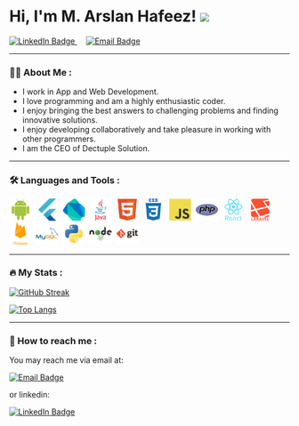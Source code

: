 
<h1>
  Hi, I'm M. Arslan Hafeez! 
  <img src="https://media.giphy.com/media/hvRJCLFzcasrR4ia7z/giphy.gif" width="30px"/>
</h1>

<div id="badges">
  <a target="_blank" href="https://www.linkedin.com/in/abdul-hannan-8a78b01bb/">
    <img src="https://img.shields.io/badge/LinkedIn-blue?style=for-the-badge&logo=linkedin&logoColor=white" alt="LinkedIn Badge"/>
  </a>
  &nbsp; &nbsp;
  <a href="mailto: abdulhannan8540680@gmail.com">
    <img src="https://img.shields.io/badge/email-blue?logo=gmail&logoColor=white&style=for-the-badge" alt="Email Badge"/>
  </a>
</div>  

---

### :man_technologist: About Me :

- I work in App and Web Development.
- I love programming and am a highly enthusiastic coder.
- I enjoy bringing the best answers to challenging problems and finding innovative solutions.
- I enjoy developing collaboratively and take pleasure in working with other programmers.
- I am the CEO of Dectuple Solution.

---

### :hammer_and_wrench: Languages and Tools :

<div>
  <img src="https://github.com/devicons/devicon/blob/master/icons/android/android-original.svg" title="Android" alt="Android" width="40" height="40"/>&nbsp;
  <img src="https://github.com/devicons/devicon/blob/master/icons/flutter/flutter-original.svg" title="Flutter" alt="Flutter" width="40" height="40"/>&nbsp;
  <img src="https://github.com/devicons/devicon/blob/master/icons/dart/dart-original.svg" title="Dart" alt="Dart" width="40" height="40"/>&nbsp;
  <img src="https://github.com/devicons/devicon/blob/master/icons/java/java-original-wordmark.svg" title="Java" alt="Java" width="40" height="40"/>&nbsp;
  <img src="https://github.com/devicons/devicon/blob/master/icons/html5/html5-original.svg" title="HTML5" alt="HTML" width="40" height="40"/>&nbsp;
  <img src="https://github.com/devicons/devicon/blob/master/icons/css3/css3-plain-wordmark.svg"  title="CSS3" alt="CSS" width="40" height="40"/>&nbsp;
  <img src="https://github.com/devicons/devicon/blob/master/icons/javascript/javascript-original.svg" title="JavaScript" alt="JavaScript" width="40" height="40"/>&nbsp;
  <img src="https://github.com/devicons/devicon/blob/master/icons/php/php-original.svg" title="PHP" alt="PHP" width="40" height="40"/>&nbsp;
  <img src="https://github.com/devicons/devicon/blob/master/icons/react/react-original-wordmark.svg" title="React" alt="React" width="40" height="40"/>&nbsp;
  <img src="https://github.com/devicons/devicon/blob/master/icons/laravel/laravel-plain-wordmark.svg" title="Laravel" alt="Laravel" width="40" height="40"/>&nbsp;
  <img src="https://github.com/devicons/devicon/blob/master/icons/firebase/firebase-plain-wordmark.svg" title="Firebase" alt="Firebase" width="40" height="40"/>&nbsp;
  <img src="https://github.com/devicons/devicon/blob/master/icons/mysql/mysql-original-wordmark.svg" title="MySQL"  alt="MySQL" width="40" height="40"/>&nbsp;
  <img src="https://github.com/devicons/devicon/blob/master/icons/python/python-original.svg" title="Python"  alt="Python" width="40" height="40"/>&nbsp;
  <img src="https://github.com/devicons/devicon/blob/master/icons/nodejs/nodejs-original-wordmark.svg" title="NodeJS" alt="NodeJS" width="40" height="40"/>&nbsp;
  <img src="https://github.com/devicons/devicon/blob/master/icons/git/git-original-wordmark.svg" title="Git" **alt="Git" width="40" height="40"/>
</div>

---

### :fire: My Stats :

[![GitHub Streak](http://github-readme-streak-stats.herokuapp.com?user=m-arslan-hafeez&theme=dark&background=000000)](https://git.io/streak-stats)

[![Top Langs](https://github-readme-stats.vercel.app/api/top-langs/?username=m-arslan-hafeez&layout=compact&theme=vision-friendly-dark)](https://github.com/anuraghazra/github-readme-stats)


---

### :incoming_envelope: How to reach me :

You may reach me via email at:  

<a href="mailto: arslanhafeez1211@gmail.com">
  <img src="https://img.shields.io/badge/-Abdul%20Hannan-red?style=flat&logo=gmail&logoColor=white" alt="Email Badge"/>
</a>
    
 <br/>
    
or linkedin: 

<a target="_blank" href="https://www.linkedin.com/in/m-arslan-hafeez-1819a2138/">
  <img src="https://img.shields.io/badge/-Abdul%20Hannan-blue?style=flat&logo=Linkedin&logoColor=white" alt="LinkedIn Badge"/>
</a>
